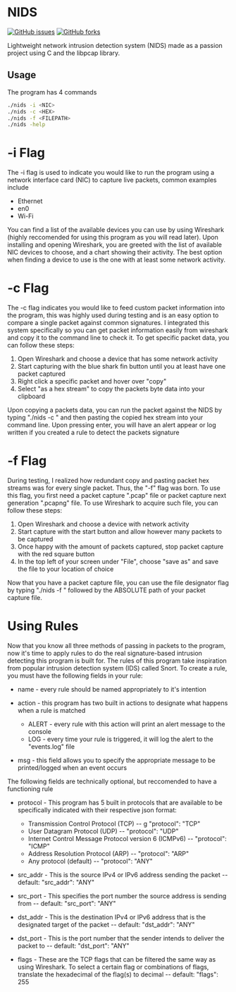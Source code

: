 # NIDS

[![GitHub issues](https://img.shields.io/github/issues/rileyandrsn/NIDS)](https://github.com/rileyandrsn/NIDS/issues)
[![GitHub forks](https://img.shields.io/github/forks/rileyandrsn/NIDS)](https://github.com/rileyandrsn/NIDS/network)


Lightweight network intrusion detection system (NIDS) made as a passion project using C and the libpcap library.

## Usage
The program has 4 commands
```bash
./nids -i <NIC>
./nids -c <HEX>
./nids -f <FILEPATH>
./nids -help
```
# -i Flag
The -i flag is used to indicate you would like to run the program using a network interface card (NIC) to capture live packets, common examples include
- Ethernet
- en0
- Wi-Fi

You can find a list of the available devices you can use by using Wireshark (highly reccomended for using this program as you will read later). Upon installing and opening Wireshark, you are greeted with the list of available NIC devices to choose, and a chart showing their activity. The best option when finding a device to use is the one with at least some network activity.

# -c Flag
The -c flag indicates you would like to feed custom packet information into the program, this was highly used during testing and is an easy option to compare a single packet against common signatures. I integrated this system specifically so you can get packet information easily from wireshark and copy it to the command line to check it. To get specific packet data, you can follow these steps:
1. Open Wireshark and choose a device that has some network activity
2. Start capturing with the blue shark fin button until you at least have one packet captured
3. Right click a specific packet and hover over "copy"
4. Select "as a hex stream" to copy the packets byte data into your clipboard

Upon copying a packets data, you can run the packet against the NIDS by typing "./nids -c " and then pasting the copied hex stream into your command line. Upon pressing enter, you will have an alert appear or log written if you created a rule to detect the packets signature

# -f Flag
During testing, I realized how redundant copy and pasting packet hex streams was for every single packet. Thus, the "-f" flag was born. To use this flag, you first need a packet capture ".pcap" file or packet capture next generation ".pcapng" file. To use Wireshark to acquire such file, you can follow these steps:
1. Open Wireshark and choose a device with network activity
2. Start capture with the start button and allow however many packets to be captured
3. Once happy with the amount of packets captured, stop packet capture with the red square button
4. In the top left of your screen under "File", choose "save as" and save the file to your location of choice

Now that you have a packet capture file, you can use the file designator flag by typing "./nids -f " followed by the ABSOLUTE path of your packet capture file.

# Using Rules
Now that you know all three methods of passing in packets to the program, now it's time to apply rules to do the real signature-based intrusion detecting this program is built for. The rules of this program take inspiration from popular intrusion detection system (IDS) called Snort. To create a rule, you must have the following fields in your rule:

- name - every rule should be named appropriately to it's intention
- action - this program has two built in actions to designate what happens when a rule is matched
    
    - ALERT - every rule with this action will print an alert message to the console
    - LOG - every time your rule is triggered, it will log the alert to the "events.log" file
- msg - this field allows you to specify the appropriate message to be printed/logged when an event occurs

The following fields are technically optional, but reccomended to have a functioning rule

- protocol - This program has 5 built in protocols that are available to be specifically indicated with their respective json format:

    - Transmission Control Protocol (TCP) -- g "protocol": "TCP"
    - User Datagram Protocol (UDP) --  "protocol": "UDP"
    - Internet Control Message Protocol version 6 (ICMPv6) -- "protocol": "ICMP"
    - Address Resolution Protocol (ARP) -- "protocol": "ARP"
    - Any protocol (default) -- "protocol": "ANY"
    
- src_addr - This is the source IPv4 or IPv6 address sending the packet -- default: "src_addr": "ANY"
- src_port - This specifies the port number the source address is sending from -- default: "src_port": "ANY"
- dst_addr - This is the destination IPv4 or IPv6 address that is the designated target of the packet -- default: "dst_addr": "ANY"
- dst_port - This is the port number that the sender intends to deliver the packet to -- default: "dst_port": "ANY"
- flags - These are the TCP flags that can be filtered the same way as using Wireshark. To select a certain flag or combinations of flags, translate the hexadecimal of the flag(s) to decimal -- default: "flags": 255
